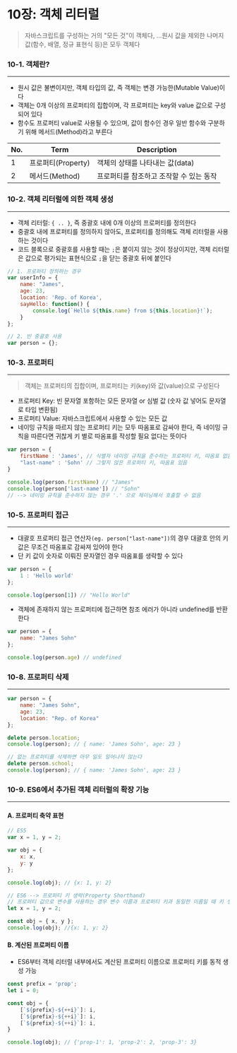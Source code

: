 # 10장: 객체 리터럴
> 자바스크립트를 구성하는 거의 "모든 것"이 객체다, ...원시 값을 제외한 나머지 값(함수, 배열, 정규 표현식 등)은 모두 객체다

### 10-1. 객체란? 
---
- 원시 값은 불변이지만, 객체 타입의 값, 즉 객체는 변경 가능한(Mutable Value)이다 
- 객체는 0개 이상의 프로퍼티의 집합이며, 각 프로퍼티는 key와 value 값으로 구성되어 있다 
- 함수도 프로퍼티 value로 사용될 수 있으며, 값이 함수인 경우 일반 함수와 구분하기 위해 메서드(Method)라고 부른다 

| No. | Term | Description |
| -- | -- | -- |
| 1 | 프로퍼티(Property) | 객체의 상태를 나타내는 값(data) |
| 2 | 메서드(Method) | 프로퍼티를 참조하고 조작할 수 있는 동작 |

### 10-2. 객체 리터럴에 의한 객체 생성 
---
- 객체 리터럴: `{ .. }`, 즉 중괄호 내에 0개 이상의 프로퍼티를 정의한다 
- 중괄호 내에 프로퍼티를 정의하지 않아도, 프로퍼티를 정의해도 객체 리터럴을 사용하는 것이다 
- 코드 블록으로 중괄호를 사용할 때는 `;`은 붙이지 않는 것이 정상이지만, 객체 리터럴은 값으로 평가되는 표현식으로 `;`을 닫는 중괄호 뒤에 붙인다 

```javascript 
// 1. 프로퍼티 정의하는 경우 
var userInfo = {
    name: "James",
    age: 23,
    location: 'Rep. of Korea',
    sayHello: function() {
        console.log(`Hello ${this.name} from ${this.location}!`);
    }
}; 

// 2. 빈 중괄호 사용 
var person = {};
```
### 10-3. 프로퍼티
---
> 객체는 프로퍼티의 집합이며, 프로퍼티는 키(key)와 값(value)으로 구성된다 

- 프로퍼티 Key: 빈 문자열 포함하는 모든 문자열 or 심벌 값 (숫자 값 넣어도 문자열로 타입 변환됨)
- 프로퍼티 Value: 자바스크립트에서 사용할 수 있는 모든 값 
- 네이밍 규칙을 따르지 않는 프로퍼티 키는 모두 따옴표로 감싸야 한다, 즉 네이밍 규칙을 따른다면 귀찮게 키 별로 따옴표를 작성할 필요 없다는 뜻이다 
```javascript 
var person = {  
    firstName : 'James', // 식별자 네이밍 규칙을 준수하는 프로퍼티 키, 따옴표 없음 
    "last-name" : 'Sohn' // 그렇지 않은 프로퍼티 키, 따옴표 있음 
}

console.log(person.firstName) // "James"
console.log(person['last-name']) // "Sohn" 
// --> 네이밍 규칙을 준수하지 않는 경우 '.' 으로 체이닝해서 호출할 수 없음 
```

### 10-5. 프로퍼티 접근 
---
- 대괄호 프로퍼티 접근 연산자`(eg. person["last-name"])`의 경우 대괄호 안의 키 값은 무조건 따옴표로 감싸져 있어야 한다 
- 단 키 값이 숫자로 이뤄진 문자열인 경우 따옴표를 생략할 수 있다 
```javascript 
var person = {
    1 : 'Hello world'
};

console.log(person[1]) // "Hello World"
```
- 객체에 존재하지 않는 프로퍼티에 접근하면 참조 에러가 아니라 undefined를 반환한다 
```javascript
var person = { 
    name: "James Sohn"
};

console.log(person.age) // undefined 
```

### 10-8. 프로퍼티 삭제 
---
```javascript 
var person = { 
    name: "James Sohn",
    age: 23,
    location: "Rep. of Korea"
};

delete person.location;
console.log(person); // { name: 'James Sohn', age: 23 }

// 없는 프로퍼티를 삭제하면 아무 일도 일어나지 않는다
delete person.school; 
console.log(person); // { name: 'James Sohn', age: 23 }
```

### 10-9. ES6에서 추가된 객체 리터럴의 확장 기능 
---

#### A. 프로퍼티 축약 표현 
```javascript 
// ES5 
var x = 1, y = 2;

var obj = {
    x: x,
    y: y
};

console.log(obj); // {x: 1, y: 2}

// ES6 --> 프로퍼티 키 생략(Property Shorthand)
// 프로퍼티 값으로 변수를 사용하는 경우 변수 이름과 프로퍼티 키과 동일한 이름일 때 키 생략 가능 
let x = 1, y = 2;

const obj = { x, y };
console.log(obj); //{x: 1, y: 2}
```

#### B. 계산된 프로퍼티 이름 
- ES6부터 객체 리터럴 내부에서도 계산된 프로퍼티 이름으로 프로퍼티 키를 동적 생성 가능 

```javascript 
const prefix = 'prop';
let i = 0;

const obj = {
    [`${prefix}-${++i}`]: i,
    [`${prefix}-${++i}`]: i,
    [`${prefix}-${++i}`]: i,
}

console.log(obj); // {'prop-1': 1, 'prop-2': 2, 'prop-3': 3}
```